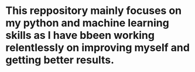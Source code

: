 # This reppository mainly focuses on my python and machine learning skills as I have bbeen working relentlessly on improving myself and getting better results.
